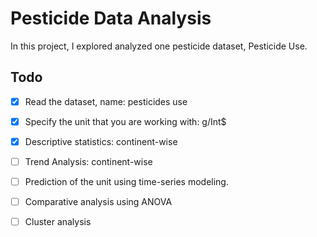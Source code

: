# Pesticide Data Analysis

In this project, I explored analyzed one pesticide dataset, Pesticide Use.

## Todo

- [x] Read the dataset, name: pesticides use
- [x] Specify the unit that you are working with: g/Int$
- [X] Descriptive statistics: continent-wise
- [ ] Trend Analysis: continent-wise
- [ ] Prediction of the unit using time-series modeling.
- [ ] Comparative analysis using ANOVA
- [ ] Cluster analysis

